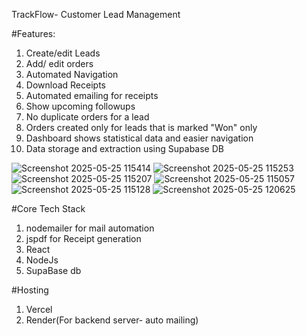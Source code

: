 TrackFlow- Customer Lead Management

#Features:
1. Create/edit Leads
2. Add/ edit orders
3. Automated Navigation
4. Download Receipts
5. Automated emailing for receipts
6. Show upcoming followups
7. No duplicate orders for a lead
8. Orders created only for leads that is marked "Won" only
9. Dashboard shows statistical data and easier navigation
10. Data storage and extraction using Supabase DB



![Screenshot 2025-05-25 115414](https://github.com/user-attachments/assets/69918cf9-7b3a-4427-beb7-5edc83ef7e55)
![Screenshot 2025-05-25 115253](https://github.com/user-attachments/assets/41d2bcfb-8029-463c-a5c1-952f03985d9d)
![Screenshot 2025-05-25 115207](https://github.com/user-attachments/assets/89f9216b-4ab4-42ed-b6b4-6f25df38463d)
![Screenshot 2025-05-25 115057](https://github.com/user-attachments/assets/f4231899-2175-48f5-ba0b-b33f3e6cc9a9)
![Screenshot 2025-05-25 115128](https://github.com/user-attachments/assets/3b933617-768c-4f70-94cf-f4337f6923be)
![Screenshot 2025-05-25 120625](https://github.com/user-attachments/assets/7711fe9b-7b90-4137-88d2-24bd4c330724)

#Core Tech Stack
1. nodemailer for mail automation
2. jspdf for Receipt generation
3. React
4. NodeJs
5. SupaBase db

#Hosting
1. Vercel
2. Render(For backend server- auto mailing)
